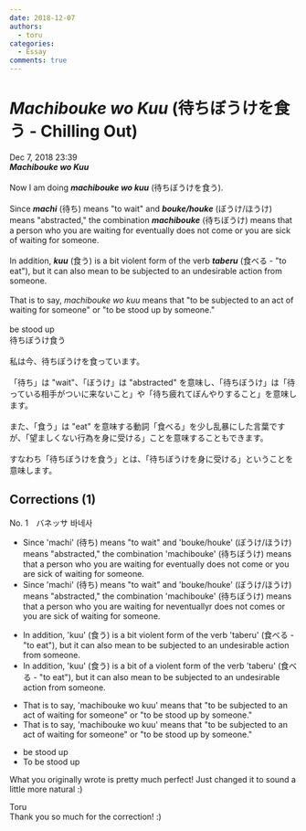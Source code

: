 ```yaml
---
date: 2018-12-07
authors:
  - toru
categories:
  - Essay
comments: true
---
```


# <strong><em>Machibouke wo Kuu</strong></em> (待ちぼうけを食う - Chilling Out)
<div class="date">Dec 7, 2018 23:39</div>
<div id="post"><div id="body_show_ori">
<strong><em>Machibouke wo Kuu</strong></em><br/><br/>Now I am doing <strong><em>machibouke wo kuu</em></strong> (待ちぼうけを食う).<br/><br/>Since <strong><em>machi</em></strong> (待ち) means "to wait" and <strong><em>bouke/houke</em></strong> (ぼうけ/ほうけ) means "abstracted," the combination <strong><em>machibouke</em></strong> (待ちぼうけ) means that a person who you are waiting for eventually does not come or you are sick of waiting for someone.<br/><br/>In addition, <strong><em>kuu</em></strong> (食う) is a bit violent form of the verb <strong><em>taberu</em></strong> (食べる - "to eat"), but it can also mean to be subjected to an undesirable action from someone.<br/><br/>That is to say, <em>machibouke wo kuu</em> means that "to be subjected to an act of waiting for someone" or "to be stood up by someone."<br/><br/>be stood up
</div></div>

<!-- more -->

<div id="post_ja"><div id="body_show_mo">
待ちぼうけ食う<br/><br/>私は今、待ちぼうけを食っています。<br/><br/>「待ち」は "wait"、「ぼうけ」は "abstracted" を意味し、「待ちぼうけ」は「待っている相手がついに来ないこと」や「待ち疲れてぼんやりすること」を意味します。<br/><br/>また、「食う」は "eat" を意味する動詞「食べる」を少し乱暴にした言葉ですが、「望ましくない行為を身に受ける」ことを意味することもできます。<br/><br/>すなわち「待ちぼうけを食う」とは、「待ちぼうけを身に受ける」ということを意味します。
</div></div>

## Corrections (1)
<div id="block"><div class="first_name"> No. 1　<span class="just_name">バネッサ 바네사 </span></div><div id="block2">
<ul class="correction_field">
<li class="incorrect">Since 'machi' (待ち) means "to wait" and 'bouke/houke' (ぼうけ/ほうけ) means "abstracted," the combination 'machibouke' (待ちぼうけ) means that a person who you are waiting for eventually does not come or you are sick of waiting for someone.</li>
<li class="corrected correct">
Since 'machi' (待ち) means "to wait" and 'bouke/houke' (ぼうけ/ほうけ) means "abstracted," the combination 'machibouke' (待ちぼうけ) means that a person who you are waiting for <span class="f_red">n</span>eve<span class="f_gray"><span class="sline">ntually</span></span><span class="f_red">r</span> <span class="f_gray"><span class="sline">does not </span></span>come<span class="f_red">s</span> or you are sick of waiting for someone.
</li>
</ul>
<ul class="correction_field">
<li class="incorrect">In addition, 'kuu' (食う) is a bit violent form of the verb 'taberu' (食べる - "to eat"), but it can also mean to be subjected to an undesirable action from someone.</li>
<li class="corrected correct">
In addition, 'kuu' (食う) is a bit <span class="f_red">of a </span>violent form of the verb 'taberu' (食べる - "to eat"), but it can also mean to be subjected to an undesirable action from someone.
</li>
</ul>
<ul class="correction_field">
<li class="incorrect">That is to say, 'machibouke wo kuu' means that "to be subjected to an act of waiting for someone" or "to be stood up by someone."</li>
<li class="corrected correct">
That is to say, 'machibouke wo kuu' means <span class="f_gray"><span class="sline">that </span></span>"to be subjected to an act of waiting for someone" or "to be stood up by someone."
</li>
</ul>
<ul class="correction_field">
<li class="incorrect">be stood up</li>
<li class="corrected correct">
<span class="f_red">To </span>be stood up
</li>
</ul>
<p class="comment_small">
 What you originally wrote is pretty much perfect! Just changed it to sound a little more natural :)
</p>

</div><div class="name"><span class="just_name">Toru</span><br>
Thank you so much for the correction! :)
</div>
</div>
